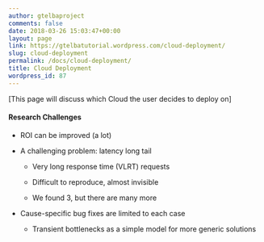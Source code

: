 ```yaml
---
author: gtelbaproject
comments: false
date: 2018-03-26 15:03:47+00:00
layout: page
link: https://gtelbatutorial.wordpress.com/cloud-deployment/
slug: cloud-deployment
permalink: /docs/cloud-deployment/
title: Cloud Deployment
wordpress_id: 87
---
```


[This page will discuss which Cloud the user decides to deploy on]


#### Research Challenges





	
  * ROI can be improved (a lot)​

	
  * A challenging problem: latency long tail​

	
    * Very long response time (VLRT) requests​

	
    * Difficult to reproduce, almost invisible​

	
    * We found 3, but there are many more​




	
  * Cause-specific bug fixes are limited to each case​

	
    * Transient bottlenecks as a simple model for more generic solutions​





